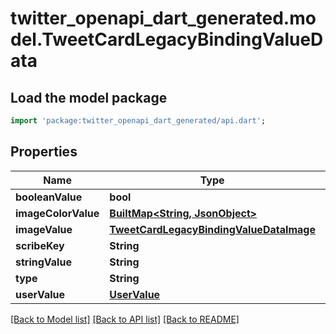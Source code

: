 # twitter_openapi_dart_generated.model.TweetCardLegacyBindingValueData

## Load the model package
```dart
import 'package:twitter_openapi_dart_generated/api.dart';
```

## Properties
Name | Type | Description | Notes
------------ | ------------- | ------------- | -------------
**booleanValue** | **bool** |  | [optional] 
**imageColorValue** | [**BuiltMap&lt;String, JsonObject&gt;**](JsonObject.md) |  | [optional] 
**imageValue** | [**TweetCardLegacyBindingValueDataImage**](TweetCardLegacyBindingValueDataImage.md) |  | [optional] 
**scribeKey** | **String** |  | [optional] 
**stringValue** | **String** |  | [optional] 
**type** | **String** |  | 
**userValue** | [**UserValue**](UserValue.md) |  | [optional] 

[[Back to Model list]](../README.md#documentation-for-models) [[Back to API list]](../README.md#documentation-for-api-endpoints) [[Back to README]](../README.md)


